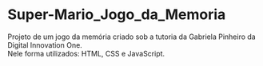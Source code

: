 # Super-Mario_Jogo_da_Memoria  

Projeto de um jogo da memória criado sob a tutoria da Gabriela Pinheiro da Digital Innovation One.  
Nele forma utilizados: HTML, CSS e JavaScript.
